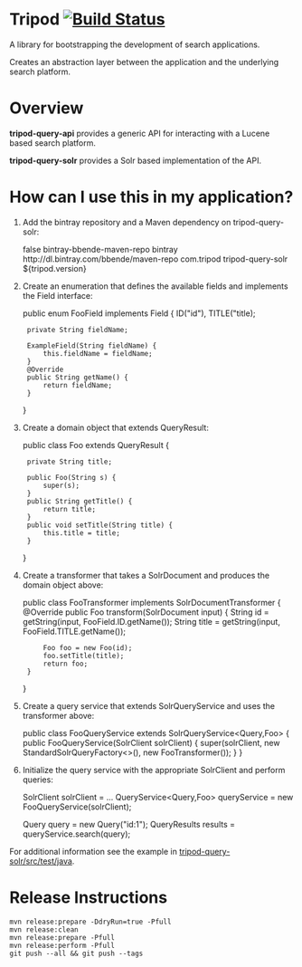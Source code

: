 <!--
  Licensed to the Apache Software Foundation (ASF) under one or more
  contributor license agreements.  See the NOTICE file distributed with
  this work for additional information regarding copyright ownership.
  The ASF licenses this file to You under the Apache License, Version 2.0
  (the "License"); you may not use this file except in compliance with
  the License.  You may obtain a copy of the License at
      http://www.apache.org/licenses/LICENSE-2.0
  Unless required by applicable law or agreed to in writing, software
  distributed under the License is distributed on an "AS IS" BASIS,
  WITHOUT WARRANTIES OR CONDITIONS OF ANY KIND, either express or implied.
  See the License for the specific language governing permissions and
  limitations under the License.
-->
# Tripod [![Build Status](https://travis-ci.org/bbende/tripod.svg?branch=master)](https://travis-ci.org/bbende/tripod)

A library for bootstrapping the development of search applications.

Creates an abstraction layer between the application and the underlying search platform.

# Overview

**tripod-query-api** provides a generic API for interacting with a Lucene based search platform.

**tripod-query-solr** provides a Solr based implementation of the API.

# How can I use this in my application?

1) Add the bintray repository and a Maven dependency on tripod-query-solr:
  
    <repositories>
        <repository>
            <snapshots>
                <enabled>false</enabled>
            </snapshots>
            <id>bintray-bbende-maven-repo</id>
            <name>bintray</name>
            <url>http://dl.bintray.com/bbende/maven-repo</url>
        </repository>
    </repositories>

    <dependency>
      <groupId>com.tripod</groupId>
      <artifactId>tripod-query-solr</artifactId>
      <version>${tripod.version}</version>
    </dependency>
    
2) Create an enumeration that defines the available fields and implements the Field interface:

    public enum FooField implements Field {
        ID("id"),
        TITLE("title);

        private String fieldName;
        
        ExampleField(String fieldName) {
            this.fieldName = fieldName;
        }
        @Override
        public String getName() {
            return fieldName;
        }
    }
    
3) Create a domain object that extends QueryResult:

    public class Foo extends QueryResult<String> {

        private String title;

        public Foo(String s) {
            super(s);
        }
        public String getTitle() {
            return title;
        }
        public void setTitle(String title) {
            this.title = title;
        }
    }
    
4) Create a transformer that takes a SolrDocument and produces the domain object above:

    public class FooTransformer implements SolrDocumentTransformer<Foo> {
        @Override
        public Foo transform(SolrDocument input) {
            String id = getString(input, FooField.ID.getName());
            String title = getString(input, FooField.TITLE.getName());
            
            Foo foo = new Foo(id);
            foo.setTitle(title);
            return foo;
        }
    }
    
5) Create a query service that extends SolrQueryService and uses the transformer above:

    public class FooQueryService extends SolrQueryService<Query,Foo> {
        public FooQueryService(SolrClient solrClient) {
            super(solrClient, new StandardSolrQueryFactory<>(), new FooTransformer());
        }
    }

6) Initialize the query service with the appropriate SolrClient and perform queries:

    SolrClient solrClient = ...
    QueryService<Query,Foo> queryService = new FooQueryService(solrClient);
    
    Query query = new Query("id:1");
    QueryResults<Foo> results = queryService.search(query);
    
    
For additional information see the example in [tripod-query-solr/src/test/java](https://github.com/bbende/tripod/tree/master/tripod-query-solr/src/test/java/com/tripod/solr/example).

# Release Instructions

    mvn release:prepare -DdryRun=true -Pfull
    mvn release:clean
    mvn release:prepare -Pfull
    mvn release:perform -Pfull
    git push --all && git push --tags
